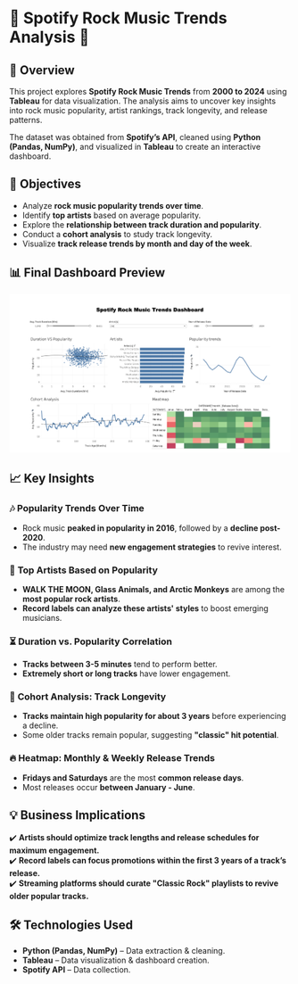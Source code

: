 # 🎵 Spotify Rock Music Trends Analysis 🎵

## 📌 Overview
This project explores **Spotify Rock Music Trends** from **2000 to 2024** using **Tableau** for data visualization. The analysis aims to uncover key insights into rock music popularity, artist rankings, track longevity, and release patterns.

The dataset was obtained from **Spotify’s API**, cleaned using **Python (Pandas, NumPy)**, and visualized in **Tableau** to create an interactive dashboard.

## 🚀 Objectives
- Analyze **rock music popularity trends over time**.
- Identify **top artists** based on average popularity.
- Explore the **relationship between track duration and popularity**.
- Conduct a **cohort analysis** to study track longevity.
- Visualize **track release trends by month and day of the week**.

## 📊 Final Dashboard Preview
![Spotify Rock Music Trends Dashboard](./final_dashboard.png)


## 📈 Key Insights
### 🎶 **Popularity Trends Over Time**
- Rock music **peaked in popularity in 2016**, followed by a **decline post-2020**.
- The industry may need **new engagement strategies** to revive interest.

### 🎸 **Top Artists Based on Popularity**
- **WALK THE MOON, Glass Animals, and Arctic Monkeys** are among the **most popular rock artists**.
- **Record labels can analyze these artists' styles** to boost emerging musicians.

### ⏳ **Duration vs. Popularity Correlation**
- **Tracks between 3-5 minutes** tend to perform better.
- **Extremely short or long tracks** have lower engagement.

### 📅 **Cohort Analysis: Track Longevity**
- **Tracks maintain high popularity for about 3 years** before experiencing a decline.
- Some older tracks remain popular, suggesting **"classic" hit potential**.

### 🔥 **Heatmap: Monthly & Weekly Release Trends**
- **Fridays and Saturdays** are the most **common release days**.
- Most releases occur **between January - June**.

## 💡 Business Implications
✔️ **Artists should optimize track lengths and release schedules for maximum engagement.**  
✔️ **Record labels can focus promotions within the first 3 years of a track’s release.**  
✔️ **Streaming platforms should curate "Classic Rock" playlists to revive older popular tracks.**  

## 🛠️ Technologies Used
- **Python (Pandas, NumPy)** – Data extraction & cleaning.
- **Tableau** – Data visualization & dashboard creation.
- **Spotify API** – Data collection.



